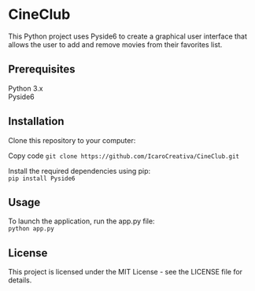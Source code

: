 # CineClub
This Python project uses Pyside6 to create a graphical user interface that allows the user to add and remove movies from their favorites list.

## Prerequisites
Python 3.x
<br>
Pyside6
## Installation
Clone this repository to your computer:

Copy code
`git clone https://github.com/IcaroCreativa/CineClub.git`

Install the required dependencies using pip:
<br>
`pip install Pyside6`

## Usage
To launch the application, run the app.py file:
<br>
`python app.py`

## License
This project is licensed under the MIT License - see the LICENSE file for details.
